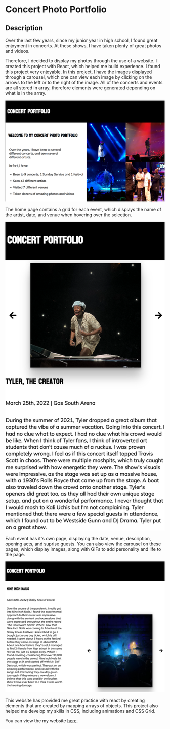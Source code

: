# Concert Photo Portfolio

## Description

Over the last few years, since my junior year in high school, I found great enjoyment in concerts. At these shows, I have taken plenty of great photos and videos.

Therefore, I decided to display my photos through the use of a website. I created this project with React, which helped me build experience. I found this project very enjoyable. In this project, I have the images displayed through a carousel, which one can view each image by clicking on the arrows to the left or to the right of the image. All of the concerts and events are all stored in array, therefore elements were generated depending on what is in the array.

![](./src/images/README/screenshot1.png)

The home page contains a grid for each event, which displays the name of the artist, date, and venue when hovering over the selection.

![](./src/images/README/screenshot2.png)

Each event has it's own page, displaying the date, venue, description, opening acts, and suprise guests. You can also view the carousel on these pages, which display images, along with GIFs to add personality and life to the page.

![](./src/images/README/screenshot3.png)

This website has provided me great practice with react by creating elements that are created by mapping arrays of objects. This project also helped me develop my skills in CSS, including animations and CSS Grid.

You can view the my website [here](https://johnclimie.github.io/concertportfolio/).
